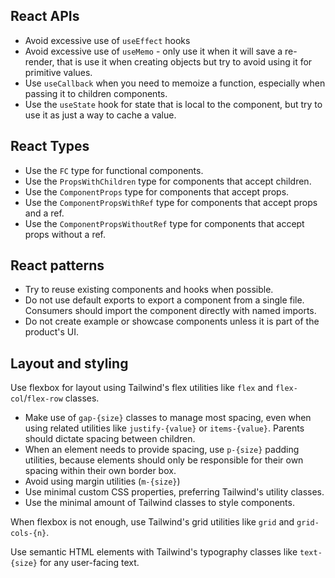 ## React APIs

- Avoid excessive use of `useEffect` hooks
- Avoid excessive use of `useMemo` - only use it when it will save a re-render, that is use it when creating objects but try to avoid using it for primitive values.
- Use `useCallback` when you need to memoize a function, especially when passing it to children components.
- Use the `useState` hook for state that is local to the component, but try to use it as just a way to cache a value.

## React Types

- Use the `FC` type for functional components.
- Use the `PropsWithChildren` type for components that accept children.
- Use the `ComponentProps` type for components that accept props.
- Use the `ComponentPropsWithRef` type for components that accept props and a ref.
- Use the `ComponentPropsWithoutRef` type for components that accept props without a ref.

## React patterns

- Try to reuse existing components and hooks when possible.
- Do not use default exports to export a component from a single file. Consumers should import the component directly with named imports.
- Do not create example or showcase components unless it is part of the product's UI.

## Layout and styling

Use flexbox for layout using Tailwind's flex utilities like `flex` and `flex-col`/`flex-row` classes.

- Make use of `gap-{size}` classes to manage most spacing, even when using related utilities like `justify-{value}` or `items-{value}`. Parents should dictate spacing between children.
- When an element needs to provide spacing, use `p-{size}` padding utilities, because elements should only be responsible for their own spacing within their own border box.
- Avoid using margin utilities (`m-{size}`)
- Use minimal custom CSS properties, preferring Tailwind's utility classes.
- Use the minimal amount of Tailwind classes to style components.

When flexbox is not enough, use Tailwind's grid utilities like `grid` and `grid-cols-{n}`.

Use semantic HTML elements with Tailwind's typography classes like `text-{size}` for any user-facing text.

